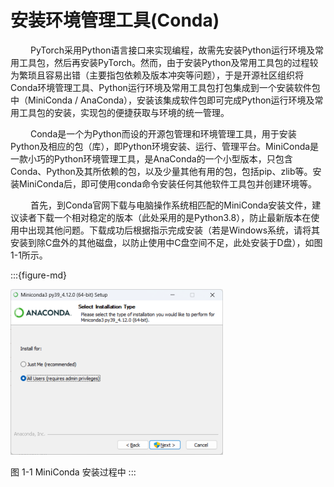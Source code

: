 # 安装环境管理工具(Conda)


&ensp;&ensp;&ensp;&ensp;
PyTorch采用Python语言接口来实现编程，故需先安装Python运行环境及常用工具包，然后再安装PyTorch。然而，由于安装Python及常用工具包的过程较为繁琐且容易出错（主要指包依赖及版本冲突等问题），于是开源社区组织将Conda环境管理工具、Python运行环境及常用工具包打包集成到一个安装软件包中（MiniConda /
AnaConda），安装该集成软件包即可完成Python运行环境及常用工具包的安装，实现包的便捷获取与环境的统一管理。

&ensp;&ensp;&ensp;&ensp;
Conda是一个为Python而设的开源包管理和环境管理工具，用于安装Python及相应的包（库），即Python环境安装、运行、管理平台。MiniConda是一款小巧的Python环境管理工具，是AnaConda的一个小型版本，只包含Conda、Python及其所依赖的包，以及少量其他有用的包，包括pip、zlib等。安装MiniConda后，即可使用conda命令安装任何其他软件工具包并创建环境等。

&ensp;&ensp;&ensp;&ensp;
首先，到Conda官网下载与电脑操作系统相匹配的MiniConda安装文件，建议读者下载一个相对稳定的版本（此处采用的是Python3.8），防止最新版本在使用中出现其他问题。下载成功后根据指示完成安装（若是Windows系统，请将其安装到除C盘外的其他磁盘，以防止使用中C盘空间不足，此处安装于D盘），如图1-1所示。

:::{figure-md}

<img src="../../_static/1/1.2/1-1.png" alt="图 1-1 MiniConda 安装过程中">

图 1-1 MiniConda 安装过程中
:::
